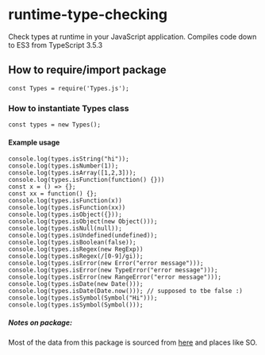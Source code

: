 # runtime-type-checking
Check types at runtime in your JavaScript application. Compiles code down to ES3 from TypeScript 3.5.3

## How to require/import package
```const Types = require('Types.js');```

### How to instantiate Types class
```const types = new Types();```

#### Example usage
```
console.log(types.isString("hi"));
console.log(types.isNumber(1));
console.log(types.isArray([1,2,3]));
console.log(types.isFunction(function() {}))
const x = () => {};
const xx = function() {};
console.log(types.isFunction(x))
console.log(types.isFunction(xx))
console.log(types.isObject({})); 
console.log(types.isObject(new Object()));
console.log(types.isNull(null));
console.log(types.isUndefined(undefined));
console.log(types.isBoolean(false));
console.log(types.isRegex(new RegExp))
console.log(types.isRegex(/[0-9]/gi));
console.log(types.isError(new Error("error message")));
console.log(types.isError(new TypeError("error message")));
console.log(types.isError(new RangeError("error message")));
console.log(types.isDate(new Date())); 
console.log(types.isDate(Date.now())); // supposed to tbe false :)
console.log(types.isSymbol(Symbol("Hi")));
console.log(types.isSymbol(Symbol())); 
```

##### Notes on package:
Most of the data from this package is sourced from [here](https://webbjocke.com/javascript-check-data-types/) and places like SO.